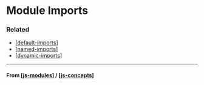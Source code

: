 # Module Imports

### Related

- [[default-imports]]
- [[named-imports]]
- [[dynamic-imports]]

---

#### **From** [[js-modules]] / [[js-concepts]]

[//begin]: # "Autogenerated link references for markdown compatibility"
[default-imports]: default-imports "Default Imports"
[named-imports]: named-imports "Named Imports"
[dynamic-imports]: dynamic-imports "Dynamic Imports"
[js-modules]: js-modules "JS Modules"
[js-concepts]: ../js-concepts "JS Concepts"
[//end]: # "Autogenerated link references"
